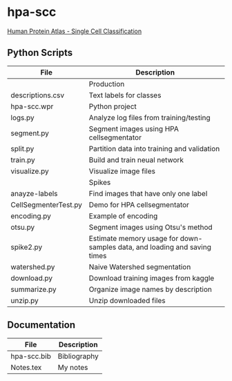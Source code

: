 # hpa-scc
[Human Protein Atlas - Single Cell Classification](https://www.kaggle.com/c/hpa-single-cell-image-classification)

## Python Scripts

|File|Description|
|---------------------|-------------------------------------------------------------------------------------------------|
||Production||
|descriptions.csv|Text labels for classes|
|hpa-scc.wpr|Python project|
|logs.py|Analyze log files from training/testing|
|segment.py|Segment images using HPA cellsegmentator|
|split.py|Partition data into training and validation|
|train.py|Build and train neual network|
|visualize.py|Visualize image files|
||Spikes||
|anayze-labels|Find images  that have only one label|
|CellSegmenterTest.py|Demo for HPA cellsegmentator|
|encoding.py|Example of encoding|
|otsu.py|Segment images using Otsu's method|
|spike2.py|Estimate memory usage for down-samples data, and loading and saving times|
|watershed.py|Naive Watershed segmentation|
|download.py|Download training images from kaggle|
|summarize.py|Organize image names by description|
|unzip.py|Unzip downloaded files|


## Documentation

|File|Description|
|-----------------|-------------------------------------------------------------------------------------------------|
|hpa-scc.bib|Bibliography|
|Notes.tex|My notes|
